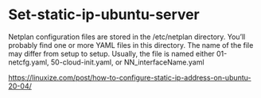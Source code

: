 # Set-static-ip-ubuntu-server

Netplan configuration files are stored in the /etc/netplan directory. You’ll probably find one or more YAML files in this directory. The name of the file may differ from setup to setup. Usually, the file is named either 01-netcfg.yaml, 50-cloud-init.yaml, or NN_interfaceName.yaml

https://linuxize.com/post/how-to-configure-static-ip-address-on-ubuntu-20-04/

